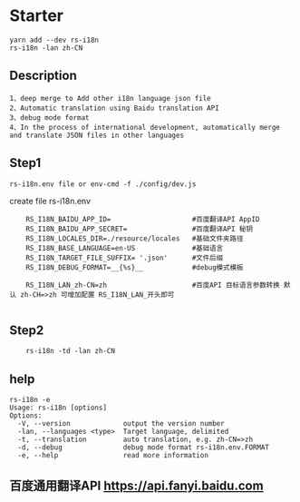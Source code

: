 # Starter
````$xslt
yarn add --dev rs-i18n
rs-i18n -lan zh-CN
````

## Description
    1、deep merge to Add other i18n language json file
    2、Automatic translation using Baidu translation API
    3、debug mode format 
    4、In the process of international development, automatically merge and translate JSON files in other languages
## Step1 
    rs-i18n.env file or env-cmd -f ./config/dev.js 
create file rs-i18n.env
````
    RS_I18N_BAIDU_APP_ID=                    #百度翻译API AppID
    RS_I18N_BAIDU_APP_SECRET=                #百度翻译API 秘钥
    RS_I18N_LOCALES_DIR=./resource/locales   #基础文件夹路径 
    RS_I18N_BASE_LANGUAGE=en-US              #基础语言
    RS_I18N_TARGET_FILE_SUFFIX= '.json'      #文件后缀
    RS_I18N_DEBUG_FORMAT=__{%s}__            #debug模式模板

    RS_I18N_LAN_zh-CN=zh                     #百度API 目标语言参数转换 默认 zh-CH=>zh 可增加配置 RS_I18N_LAN_开头即可                     
   
````
## Step2

````
    rs-i18n -td -lan zh-CN
````
## help
````$xslt
rs-i18n -e
Usage: rs-i18n [options]
Options:
  -V, --version             output the version number
  -lan, --languages <type>  Target language, delimited
  -t, --translation         auto translation, e.g. zh-CN=>zh
  -d, --debug               debug mode format rs-i18n.env.FORMAT
  -e, --help                read more information
````
## 百度通用翻译API   https://api.fanyi.baidu.com
